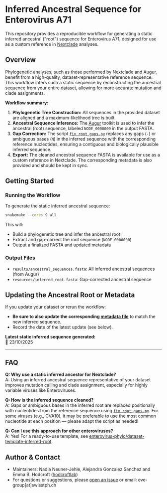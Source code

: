 # Inferred Ancestral Sequence for Enterovirus A71

This repository provides a reproducible workflow for generating a static inferred ancestral ("root") sequence for Enterovirus A71, designed for use as a custom reference in [Nextclade](https://clades.nextstrain.org/) analyses.


## Overview

Phylogenetic analyses, such as those performed by Nextclade and Augur, benefit from a high-quality, dataset-representative reference sequence. This workflow infers such a static sequence by reconstructing the ancestral sequence from your entire  dataset, allowing for more accurate mutation and clade assignments.

**Workflow summary:**
1. **Phylogenetic Tree Construction:** All sequences in the provided dataset are aligned and a maximum-likelihood tree is built.
2. **Ancestral Sequence Inference:** The [Augur](https://github.com/nextstrain/augur) toolkit is used to infer the ancestral (root) sequence, labeled `NODE_0000000` in the output FASTA.
3. **Gap Correction:** The script [`fix_root_gaps.py`](scripts/fix_root_gaps.py) replaces any gaps (`-`) or ambiguous bases (`N`) in the inferred sequence with the corresponding reference nucleotides, ensuring a contiguous and biologically plausible inferred sequence. 
4. **Export:** The cleaned ancestral sequence FASTA is available for use as a custom reference in Nextclade. The corresponding metadata is also provided and should be kept in sync.


## Getting Started
### Running the Workflow

To generate the static inferred ancestral sequence:

```bash
snakemake --cores 9 all
```

This will:
- Build a phylogenetic tree and infer the ancestral root
- Extract and gap-correct the root sequence (`NODE_0000000`)
- Output a finalized FASTA and updated metadata

### Output Files

- `results/ancestral_sequences.fasta`: All inferred ancestral sequences (from Augur)
- `resources/inferred_root.fasta`: Gap-corrected ancestral sequence


## Updating the Ancestral Root or Metadata

If you update your dataset or rerun the workflow:
- **Be sure to also update the corresponding [metadata file](../resources/static_inferred_metadata.tsv)**  to match the new inferred sequence.
- Record the date of the latest update (see below).

**Latest static inferred sequence generated:**  
📅 23/10/2025


---
## FAQ

**Q: Why use a static inferred ancestor for Nextclade?**  
A: Using an inferred ancestral sequence representative of your dataset improves mutation calling and clade assignment, especially for highly variable viruses like Enteroviruses.

**Q: How is the inferred sequence cleaned?**  
A: Gaps or ambiguous bases in the inferred root are replaced positionally with nucleotides from the reference sequence using [`fix_root_gaps.py`](scripts/fix_root_gaps.py). For some viruses (e.g., CVA10), it may be preferable to use the most common nucleotide at each position — please adapt the script as needed!

**Q: Can I use this approach for other enteroviruses?**  
A: Yes! For a ready-to-use template, see [enterovirus-phylo/dataset-template-inferred-root](https://github.com/enterovirus-phylo/dataset-template-inferred-root).

## Author & Contact

- Maintainers: Nadia Neuner-Jehle, Alejandra Gonzalez Sanchez and Emma B. Hodcroft ([hodcroftlab](https://github.com/hodcroftlab))
- For questions or suggestions, please [open an issue](https://github.com/enterovirus-phylo/dataset-template-inferred-root/issues) or email: eve-group[at]swisstph.ch
